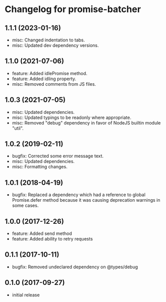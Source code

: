 # Changelog for promise-batcher

## 1.1.1 (2023-01-16)

- misc: Changed indentation to tabs.
- misc: Updated dev dependency versions.

## 1.1.0 (2021-07-06)

- feature: Added idlePromise method.
- feature: Added idling property.
- misc: Removed comments from JS files.

## 1.0.3 (2021-07-05)

- misc: Updated dependencies.
- misc: Updated typings to be readonly where appropriate.
- misc: Removed "debug" dependency in favor of NodeJS builtin module "util".

## 1.0.2 (2019-02-11)

- bugfix: Corrected some error message text.
- misc: Updated dependencies.
- misc: Formatting changes.

## 1.0.1 (2018-04-19)

- bugfix: Replaced a dependency which had a reference to global Promise.defer method because it was causing deprecation
  warnings in some cases.

## 1.0.0 (2017-12-26)

- feature: Added send method
- feature: Added ability to retry requests

## 0.1.1 (2017-10-11)

- bugfix: Removed undeclared dependency on @types/debug

## 0.1.0 (2017-09-27)

- initial release
